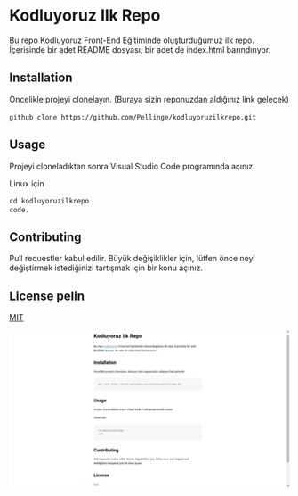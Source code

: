 # Kodluyoruz Ilk Repo
Bu repo Kodluyoruz Front-End Eğitiminde oluşturduğumuz ilk repo. İçerisinde bir adet README dosyası, bir adet de index.html barındırıyor.

## Installation
Öncelikle projeyi clonelayın. (Buraya sizin reponuzdan aldığınız link gelecek)

`github clone https://github.com/Pellinge/kodluyoruzilkrepo.git`

## Usage
Projeyi cloneladıktan sonra Visual Studio Code programında açınız.

Linux için
```
cd kodluyoruzilkrepo
code.
```

## Contributing
Pull requestler kabul edilir. Büyük değişiklikler için, lütfen önce neyi değiştirmek istediğinizi tartışmak için bir konu açınız.

## License pelin
[MIT](https://choosealicense.com/licenses/mit/)

![Proje Resmi](https://raw.githubusercontent.com/Kodluyoruz/taskforce/main/git/odev1/figures/markdown.png)